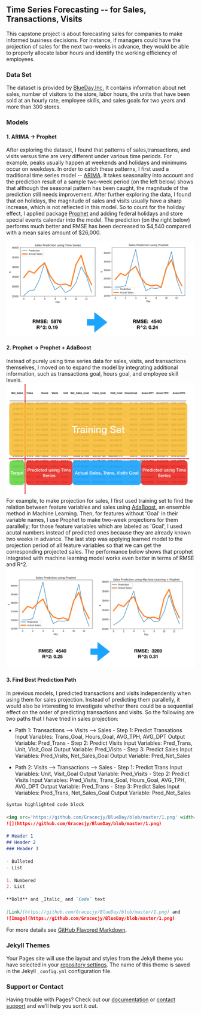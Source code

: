 ## Time Series Forecasting -- for Sales, Transactions, Visits

This capstone project is about forecasting sales for companies to make informed business decisions. For instance, if managers could have the projection of sales for the next two-weeks in advance, they would be able to properly allocate labor hours and identify the working efficiency of employees.


### Data Set

The dataset is provided by [BlueDay,Inc.](https://www.blueday.com)
It contains information about net sales, number of visitors to the store, labor hours, the units that have been sold at an hourly rate, employee skills, and sales goals for two years and more than 300 stores.

### Models 

#### 1. ARIMA -> Prophet
After exploring the dataset, I found that patterns of sales,transactions, and visits versus time are very different under various time periods. For example, peaks usually happen at weekends and holidays and minimums occur on weekdays. In order to catch these patterns, I first used a traditional time series model -- [ARIMA](https://en.wikipedia.org/wiki/Autoregressive_integrated_moving_average). It takes seasonality into account and the prediction result of a sample two-week period (on the left below) shows that although the seasonal pattern has been caught, the magnitude of the prediction still needs improvement. After further exploring the data, I found that on holidays, the magnitude of sales and visits usually have a sharp increase, which is not reflected in this model. So to count for the holiday effect, I applied package [Prophet](https://facebook.github.io/prophet/) and adding federal holidays and store special events calendar into the model. The prediction (on the right below) performs much better and RMSE has been decreased to $4,540 compared with a mean sales amount of $26,000.

![](./ts_ppt.png)

#### 2. Prophet -> Prophet + AdaBoost
Instead of purely using time series data for sales, visits, and transactions themselves, I moved on to expand the model by integrating additional information, such as transactions goal, hours goal, and employee skill levels. 
![](./exp_data.png)
For example, to make projection for sales, I first used training set to find the relation between feature variables and sales using [AdaBoost](https://en.wikipedia.org/wiki/AdaBoost), an ensemble method in Machine Learning. Then, for features without 'Goal' in their variable names, I use Prophet to make two-week projections for them parallelly; for those feature variables which are labeled as 'Goal', I used acutal numbers instead of predicted ones because they are already known two weeks in advance. The last step was applying learned model to the projection period of all feature variables so that we can get the corresponding projected sales. The performance below shows that prophet integrated with machine learning model works even better in terms of RMSE and R^2. 
![](./ppt_ml.png)

#### 3. Find Best Prediction Path
In previous models, I predicted transactions and visits independently when using them for sales projection. Instead of predicting them parallelly, it would also be interesting to investigate whether there could be a sequential effect on the order of predicting transactions and visits. So the following are two paths that I have tried in sales projection:
- Path 1: Transactions —> Visits —> Sales
          - Step 1: Predict Transations
            Input Variables: Trans_Goal, Hours_Goal, AVG_TPH, AVG_DPT
            Output Variable: Pred_Trans
          - Step 2: Predict Visits
            Input Variables:  Pred_Trans, Unit, Visit_Goal
            Output Variable: Pred_Visits
          - Step 3: Predict Sales
            Input Variables: Pred_Visits, Net_Sales_Goal
            Output Variable: Pred_Net_Sales

- Path 2: Visits —> Transactions —> Sales
          - Step 1: Predict Trans
            Input Variables: Unit, Visit_Goal
            Output Variable: Pred_Visits
          - Step 2: Predict Visits
            Input Variables:  Pred_Visits, Trans_Goal, Hours_Goal, AVG_TPH, AVG_DPT
            Output Variable: Pred_Trans
          - Step 3: Predict Sales
            Input Variables: Pred_Trans, Net_Sales_Goal
            Output Variable: Pred_Net_Sales


```markdown
Syntax highlighted code block

<img src='https://github.com/Gracecjy/BlueDay/blob/master/1.png' width='300'><img src='https://github.com/Gracecjy/BlueDay/blob/master/1.png' width='300'>
![](https://github.com/Gracecjy/BlueDay/blob/master/1.png)

# Header 1 
## Header 2
### Header 3

- Bulleted
- List

1. Numbered
2. List

**Bold** and _Italic_ and `Code` text

[Link](https://github.com/Gracecjy/BlueDay/blob/master/1.png) and 
![Image](https://github.com/Gracecjy/BlueDay/blob/master/1.png)
```

For more details see [GitHub Flavored Markdown](https://guides.github.com/features/mastering-markdown/).

### Jekyll Themes

Your Pages site will use the layout and styles from the Jekyll theme you have selected in your [repository settings](https://github.com/Gracecjy/BlueDay/settings). The name of this theme is saved in the Jekyll `_config.yml` configuration file.

### Support or Contact

Having trouble with Pages? Check out our [documentation](https://help.github.com/categories/github-pages-basics/) or [contact support](https://github.com/contact) and we’ll help you sort it out.
